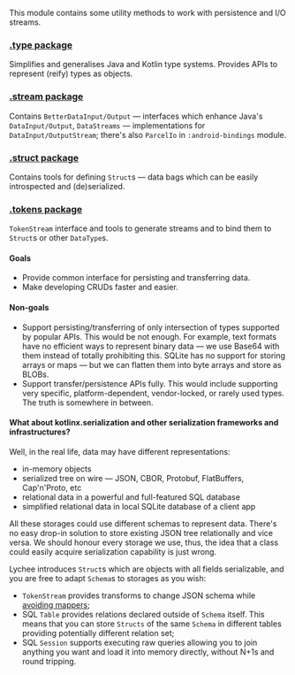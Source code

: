 
This module contains some utility methods to work with persistence and I/O streams.

### [.type package](/persistence/src/main/kotlin/net/aquadc/persistence/type)

Simplifies and generalises Java and Kotlin type systems.
Provides APIs to represent (reify) types as objects.

### [.stream package](/persistence/src/main/kotlin/net/aquadc/persistence/stream)

Contains `BetterDataInput/Output` — interfaces which enhance Java's `DataInput/Output`,
`DataStreams` — implementations for `DataInput/OutputStream`;
there's also `ParcelIo` in `:android-bindings` module.

### [.struct package](/persistence/src/main/kotlin/net/aquadc/persistence/struct)

Contains tools for defining `Struct`s — data bags
which can be easily introspected and (de)serialized.

### [.tokens package](/persistence/src/main/kotlin/net/aquadc/persistence/tokens)

`TokenStream` interface and tools to generate streams
and to bind them to `Struct`s or other `DataType`s.

#### Goals

* Provide common interface for persisting and transferring data.
* Make developing CRUDs faster and easier.

#### Non-goals

* Support persisting/transferring of only intersection of types supported by popular APIs.
  This would be not enough. For example, text formats have no efficient ways to represent binary data —
  we use Base64 with them instead of totally prohibiting this.
  SQLite has no support for storing arrays or maps — but we can flatten them into byte arrays and store as BLOBs.
* Support transfer/persistence APIs fully.
  This would include supporting very specific, platform-dependent, vendor-locked, or rarely used types.
  The truth is somewhere in between.

#### What about kotlinx.serialization and other serialization frameworks and infrastructures?

Well, in the real life, data may have different representations:
* in-memory objects
* serialized tree on wire — JSON, CBOR, Protobuf, FlatBuffers, Cap'n'Proto, etc
* relational data in a powerful and full-featured SQL database
* simplified relational data in local SQLite database of a client app

All these storages could use different schemas to represent data.
There's no easy drop-in solution to store existing JSON tree relationally and vice versa.
We should honour every storage we use, thus,
the idea that a class could easily acquire serialization capability is just wrong.

Lychee introduces `Struct`s which are objects with all fields serializable,
and you are free to adapt `Schema`s to storages as you wish:
* `TokenStream` provides transforms to change JSON schema
  while [avoiding mappers](https://blog.jooq.org/2019/11/13/stop-mapping-stuff-in-your-middleware-use-sqls-xml-or-json-operators-instead/);
* SQL `Table` provides relations declared outside of `Schema` itself.
  This means that you can store `Structs` of the same `Schema` in different tables
  providing potentially different relation set;
* SQL `Session` supports executing raw queries allowing you to join anything you want
  and load it into memory directly, without N+1s and round tripping.
  
